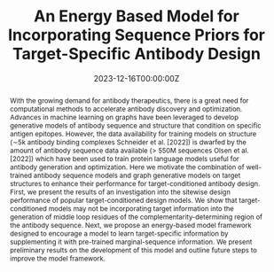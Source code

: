---
title: 'An Energy Based Model for Incorporating Sequence Priors for Target-Specific Antibody Design'

# Authors
# If you created a profile for a user (e.g. the default `admin` user), write the username (folder name) here
# and it will be replaced with their full name and linked to their profile.
authors:
  - Yining Huang *
  - Steffanie Paul *
  - Debora Marks

# Author notes (optional)
author_notes:
  - 'Equal contribution'
  - 'Equal contribution'
  - ''

date: '2023-12-16T00:00:00Z'
doi: ''

# Schedule page publish date (NOT publication's date).
publishDate: '2023-12-16T00:00:00Z'

# Publication type.
# Accepts a single type but formatted as a YAML list (for Hugo requirements).
# Enter a publication type from the CSL standard.
publication_types: ['paper-conference']

# Publication name and optional abbreviated publication name.
publication: "In *NeurIPS 2023: Generative AI and Biology Workshop*"
publication_short: "In *NeurIPS 2023: GenBio Workshop*"

abstract: With the growing demand for antibody therapeutics, there is a great need for computational methods to accelerate antibody discovery and optimization. Advances in machine learning on graphs have been leveraged to develop generative models of antibody sequence and structure that condition on specific antigen epitopes. However, the data availability for training models on structure (∼5k antibody binding complexes Schneider et al. [2022]) is dwarfed by the amount of antibody sequence data available (> 550M sequences Olsen et al. [2022]) which have been used to train protein language models useful for antibody generation and optimization. Here we motivate the combination of well-trained antibody sequence models and graph generative models on target structures to enhance their performance for target-conditioned antibody design. First, we present the results of an investigation into the sitewise design performance of popular target-conditioned design models. We show that target-conditioned models may not be incorporating target information into the generation of middle loop residues of the complementarity-determining region of the antibody sequence. Next, we propose an energy-based model framework designed to encourage a model to learn target-specific information by supplementing it with pre-trained marginal-sequence information. We present preliminary results on the development of this model and outline future steps to improve the model framework.

# Summary. An optional shortened abstract.
summary: 

tags:
  - Antibody Design

# Display this page in the Featured widget?
featured: false

# Custom links (uncomment lines below)
# links:
# - name: Custom Link
#   url: http://example.org

url_pdf: 'https://openreview.net/forum?id=Ejw5zOOgLp'
url_code: ''
url_dataset: ''
url_poster: ''
url_project: ''
url_slides: ''
url_source: ''
url_video: ''

# Featured image
# To use, add an image named `featured.jpg/png` to your page's folder.
image:
  caption: ''
  focal_point: ''
  preview_only: false

# Associated Projects (optional).
#   Associate this publication with one or more of your projects.
#   Simply enter your project's folder or file name without extension.
#   E.g. `internal-project` references `content/project/internal-project/index.md`.
#   Otherwise, set `projects: []`.
# projects:
  # - example

# Slides (optional).
#   Associate this publication with Markdown slides.
#   Simply enter your slide deck's filename without extension.
#   E.g. `slides: "example"` references `content/slides/example/index.md`.
#   Otherwise, set `slides: ""`.
# slides: example
---